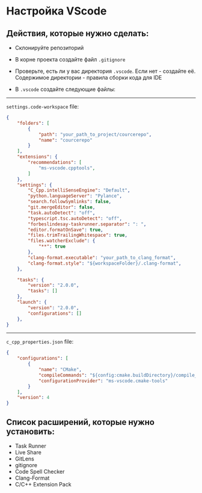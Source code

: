 # Настройка VScode
## Действия, которые нужно сделать:
- Склонируйте репозиторий
- В корне проекта создайте файл `.gitignore`



- Проверьте, есть ли у вас директория `.vscode`. Если нет - создайте её. Содержимое директории - правила сборки кода для IDE
- В `.vscode` создайте следующие файлы:<br />
---
`settings.code-workspace` file:
```json
{
    "folders": [
        {
            "path": "your_path_to_project/courcerepo",
            "name": "courcerepo"
        }
    ],
    "extensions": {
        "recommendations": [
            "ms-vscode.cpptools",
        ]
    },
    "settings": {
        "C_Cpp.intelliSenseEngine": "Default",
        "python.languageServer": "Pylance",
        "search.followSymlinks": false,
        "git.mergeEditor": false,
        "task.autoDetect": "off",
        "typescript.tsc.autoDetect": "off",
        "forbeslindesay-taskrunner.separator": ": ",
		"editor.formatOnSave": true,
		"files.trimTrailingWhitespace": true,
        "files.watcherExclude": {
            "**": true
        },
        "clang-format.executable": "your_path_to_clang_format",
        "clang-format.style": "${workspaceFolder}/.clang-format",
    },

    "tasks": {
        "version": "2.0.0",
        "tasks": []
    },
    "launch": {
        "version": "2.0.0",
        "configurations": []
    },
}
```
---
`c_cpp_properties.json` file:
```json
{
    "configurations": [
        {
            "name": "CMake",
            "compileCommands": "${config:cmake.buildDirectory}/compile_commands.json",
            "configurationProvider": "ms-vscode.cmake-tools"
        }
    ],
    "version": 4
}

```


## Список расширений, которые нужно установить:
- Task Runner
- Live Share
- GitLens
- gitignore
- Code Spell Checker
- Clang-Format
- C/C++ Extension Pack





